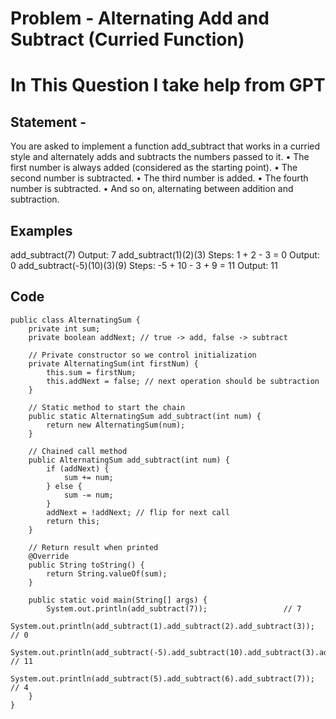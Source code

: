 #  Problem  - Alternating Add and Subtract (Curried Function) 
#  **In This Question I take help from GPT** 
##  Statement  -
You are asked to implement a function add_subtract that works in a curried style and
alternately adds and subtracts the numbers passed to it.
• The first number is always added (considered as the starting point).
• The second number is subtracted.
• The third number is added.
• The fourth number is subtracted.
• And so on, alternating between addition and subtraction.
##  Examples
add_subtract(7)
Output: 7
add_subtract(1)(2)(3)
Steps: 1 + 2 - 3 = 0
Output: 0
add_subtract(-5)(10)(3)(9)
Steps: -5 + 10 - 3 + 9 = 11
Output: 11
##  Code 
```
public class AlternatingSum {
    private int sum;
    private boolean addNext; // true -> add, false -> subtract

    // Private constructor so we control initialization
    private AlternatingSum(int firstNum) {
        this.sum = firstNum;
        this.addNext = false; // next operation should be subtraction
    }

    // Static method to start the chain
    public static AlternatingSum add_subtract(int num) {
        return new AlternatingSum(num);
    }

    // Chained call method
    public AlternatingSum add_subtract(int num) {
        if (addNext) {
            sum += num;
        } else {
            sum -= num;
        }
        addNext = !addNext; // flip for next call
        return this;
    }

    // Return result when printed
    @Override
    public String toString() {
        return String.valueOf(sum);
    }

    public static void main(String[] args) {
        System.out.println(add_subtract(7));                 // 7
        System.out.println(add_subtract(1).add_subtract(2).add_subtract(3));  // 0
        System.out.println(add_subtract(-5).add_subtract(10).add_subtract(3).add_subtract(9)); // 11
        System.out.println(add_subtract(5).add_subtract(6).add_subtract(7)); // 4
    }
}

```
